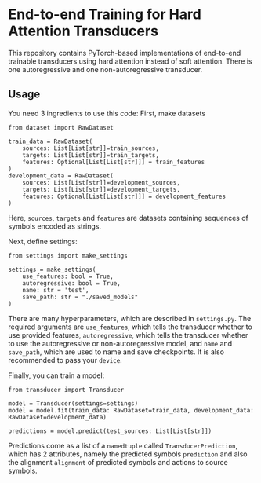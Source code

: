 # End-to-end Training for Hard Attention Transducers

This repository contains PyTorch-based implementations of end-to-end trainable transducers using hard attention instead of soft attention.
There is one autoregressive and one non-autoregressive transducer.

## Usage
You need 3 ingredients to use this code:
First, make datasets
```
from dataset import RawDataset

train_data = RawDataset(
    sources: List[List[str]]=train_sources,
    targets: List[List[str]]=train_targets,
    features: Optional[List[List[str]]] = train_features
)
development_data = RawDataset(
    sources: List[List[str]]=development_sources,
    targets: List[List[str]]=development_targets,
    features: Optional[List[List[str]]] = development_features
)
```
Here, `sources`, `targets` and `features` are datasets containing sequences of symbols encoded as strings.

Next, define settings:
```
from settings import make_settings

settings = make_settings(
    use_features: bool = True,
    autoregressive: bool = True,
    name: str = 'test', 
    save_path: str = "./saved_models"
)
```
There are many hyperparameters, which are described in `settings.py`. The required arguments are `use_features`, which tells the transducer whether to use provided features, `autoregressive`, which tells the transducer whether to use the autoregressive or non-autoregressive model, and `name` and `save_path`, which are used to name and save checkpoints. It is also recommended to pass your `device`.

Finally, you can train a model:
```
from transducer import Transducer

model = Transducer(settings=settings)
model = model.fit(train_data: RawDataset=train_data, development_data: RawDataset=development_data)

predictions = model.predict(test_sources: List[List[str]])
```
Predictions come as a list of a `namedtuple` called `TransducerPrediction`, which has 2 attributes, namely the predicted symbols `prediction` and also the alignment `alignment` of predicted symbols and actions to source symbols. 
